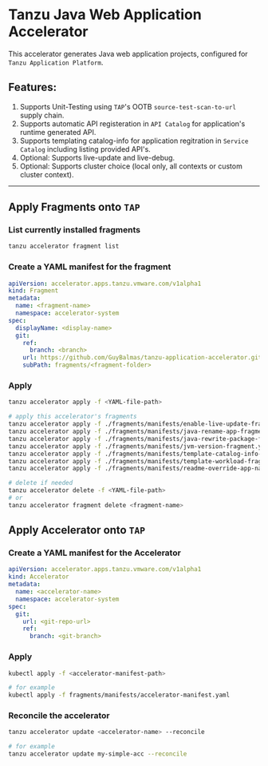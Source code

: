 # Tanzu Java Web Application Accelerator

This accelerator generates Java web application projects, configured for `Tanzu Application Platform`.

## Features:
1. Supports Unit-Testing using `TAP`'s OOTB `source-test-scan-to-url` supply chain.
2. Supports automatic API registeration in `API Catalog` for application's runtime generated API. 
3. Supports templating catalog-info for application regitration in `Service Catalog` including listing provided API's.  
4. Optional: Supports live-update and live-debug.
5. Optional: Supports cluster choice (local only, all contexts or custom cluster context). 

---

## Apply Fragments onto `TAP`

### List currently installed fragments
```bash
tanzu accelerator fragment list
```

### Create a YAML manifest for the fragment
```yaml
apiVersion: accelerator.apps.tanzu.vmware.com/v1alpha1
kind: Fragment
metadata:
  name: <fragment-name>
  namespace: accelerator-system
spec:
  displayName: <display-name>
  git:
    ref:
      branch: <branch>
    url: https://github.com/GuyBalmas/tanzu-application-accelerator.git
    subPath: fragments/<fragment-folder>
```

### Apply
```bash
tanzu accelerator apply -f <YAML-file-path>

# apply this accelerator's fragments 
tanzu accelerator apply -f ./fragments/manifests/enable-live-update-fragment.yaml
tanzu accelerator apply -f ./fragments/manifests/java-rename-app-fragment.yaml
tanzu accelerator apply -f ./fragments/manifests/java-rewrite-package-fragment.yaml
tanzu accelerator apply -f ./fragments/manifests/jvm-version-fragment.yaml
tanzu accelerator apply -f ./fragments/manifests/template-catalog-info-fragment.yaml
tanzu accelerator apply -f ./fragments/manifests/template-workload-fragment.yaml
tanzu accelerator apply -f ./fragments/manifests/readme-override-app-name-fragment.yaml

# delete if needed
tanzu accelerator delete -f <YAML-file-path>
# or
tanzu accelerator fragment delete <fragment-name>
```

## Apply Accelerator onto `TAP`

### Create a YAML manifest for the Accelerator
```yaml
apiVersion: accelerator.apps.tanzu.vmware.com/v1alpha1
kind: Accelerator
metadata:
  name: <accelerator-name>
  namespace: accelerator-system
spec:
  git:
    url: <git-repo-url>
    ref:
      branch: <git-branch>
```

### Apply

```bash
kubectl apply -f <accelerator-manifest-path>

# for example
kubectl apply -f fragments/manifests/accelerator-manifest.yaml
```

### Reconcile the accelerator 
```bash
tanzu accelerator update <accelerator-name> --reconcile

# for example
tanzu accelerator update my-simple-acc --reconcile
```